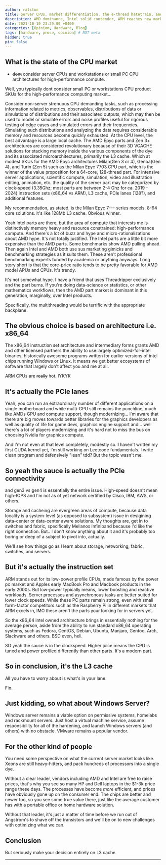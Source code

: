 ```yaml
---
author: ralston
title: Server CPUs, market differentiation, the e-thread hatetrain, and power efficiency
description: AMD dominance, Intel solid contender, ARM reaches new markets and continues to advance towards traditionally Intel and x86_64 dominant areas such as supercomputing.
date: 2021-10-10 23:29:00 +0400
categories: [Opinion, Hardware, Blog]
tags: [hardware, prose, opinion] # NOT meta
hidden: true
pin: false
---
```



## What is the state of the CPU market
- ~~dont~~ consider server CPUs and workstations or small PC CPU architectures for high-performance compute.


 Well, you typically dont consider small PC or workstations CPU product SKUs for the high-performance computing market...


Consider non-server strenuous CPU demanding tasks, such as processing information related to metrics, observables, distributions of data
 or simulations of distributions and their associated outputs, which may then be used to model or simulate errors and noise profiles useful
 for rigorous testing of edge cases and simulated errors and their frequencies. Simulating such distributions and analyzing the data requires
 considerable memory and resources become quickly exhausted. At the CPU level, the best advantage is a large local cache. The AMD Epyc parts
 and Zen 3+ architectures are considered revolutionary because of their 3D VCACHE solutions for stacking memory inside the various components of the dye
 and its associated microarchitectures, primarily the L3 cache. Which at modest SKUs for the AMD Epyc architectures Milan(Gen 3 or 4), Genoa(Gen 4), and Turin (Zen 5)
 such as the Milan Epyc 7703 CPU part, which is the winner of the value proposition for a 64-core, 128-thread part. For intensive server applications,
 scientific compute, simulation, video and illustration editing, animation, etc. the quality of the server part may be categorized by clock-speed (3.35Ghz; most parts are between 2-4 Ghz for ca. 2019 - 2024)
 instruction sets (x86_64 vs ARM), L3 cache, PCIe lanes (128?), and additional features.

 My recommendation, as stated, is the Milan Epyc 7--- series models. 8-64 core solutions. it's like 128Mb L3 cache. Obvious winner.


 Yeah Intel parts are there, but the area of compute that interests me is distinctively memory heavy and resource constrained: high-performance compute. And there's a lot of buzz and hype and micro-rationalizations about AMD hype. It's not totally justified. The Intel parts are a little bit more expensive than the AMD parts. Some benchmarks show AMD pulling ahead. Then again Intel and AMD both use sus marketing gimicks and benchmarking strategies as it suits them. These aren't professional benchmarking experts funded by academia or anything anyways. Long story short is that the core-price ratio tends to be pretty favorable for AMD model APUs and CPUs. It's trendy.

 It's ~~not~~ somewhat hype. I have a friend that uses Threadripper exclusively and the part burns. If you're doing data-science or statistics, or other mathematics workflows, then the AMD part market is dominant in this generation, marginally, over Intel products.

 Specifically, the multithreading would be terrific with the appropriate backplane.
 
 
## The obvious choice is based on architecture i.e. x86_64

The x86_64 instruction set architecture and intermediary forms grants AMD and other licensed partners the ability to use largely optimized-for-intel binaries, historically awesome programs written for earlier versions of intel chips running Windows or Linux. It means we get better ecosystems of software that largely don't affect you and me at all.

ARM CPUs are ~~really~~ hot. IYKYK


## It's actually the PCIe lanes


Yeah, you can run an extraordinary number of different applications on a single motherboard and while multi-GPU still remains the punchline, much like AMDs GPU and compute support,
though modernizing... I'm aware that there are big moves towards better libraries for the graphics developers as well as quality of life for game devs, graphics engine support and... well there's a lot of players modernizing and it's hard not to miss the bus on choosing Nvidia for graphics compute.

And I'm not even at that level completely, modestly so. I haven't written my first CUDA kernel yet, I'm still working on Leetcode fundamentals. I write clean program and defensively "lean" tdd? But the topic wasn't me.
## So yeah the sauce is actually the PCIe connectivity

and gen3 vs gen4 is essentially the entire issue. High-speed doesn't mean high-IOPS and I'm not as of yet network certified by Cisco, IBM, AWS, or others.

Storage and cacheing are evergreen areas of compute, because data locality is a system-level (as opposed to subsystem) issue in desigining data-center or data-center aware solutions.
My thoughts are, get in to switches and fabric, specifically Mellanox Infiniband because I'd like the right connection. But.. I don't know anything about it and it's probably too boring or deep of a subject to pivot into, actually.

We'll see how things go as I learn about storage, networking, fabric, switches, and servers.


## But it's actually the instruction set

ARM stands out for its low-power profile CPUs, made famous by the power pc market and Apples early MacBook Pro and Macbook products in the early 2000s. But low-power typically means, lower boosting and reactive workloads. Server processes and asynchronous tasks are better suited for lower clock speeds. While these PC parts remain strong, even with small form-factor competitors such as the Raspberry Pi in different markets that ARM excels in, IMO these aren't the parts your looking for in servers yet.

So the x86_64 intel owned architecture brings in essentially nothing for the average person, aside from the ability to run standard x86_64 operating systems, such as Fedora, CentOS, Debian, Ubuntu, Manjaro, Gentoo, Arch, Slackware and others. BSD even, hell.

SO yeah the sauce is in the clockspeed. Higher juice means the CPU is tuned and power profiled differently than other parts. It's a modern part.


## So in conclusion, it's the L3 cache

All you have to worry about is what's in your lane.

Fin.

## Just kidding, so what about Windows Server?

Windows server remains a viable option on permissive systems, homelabs and rackmount servers. Just host a virtual machine service, assume responsibility for all of the hardening, and launch Windows servers (and others) with no obstacle. VMware remains a popular vendor.

## For the other kind of people

You need some perspective on what the current server market looks like. Xeons are still heavy-hitters, and pack hundreds of processors into a single dye. 

Without a clear leader, vendors including AMD and Intel are free to raise prices, that's why you see so many HP and Dell laptops in the $1-3k price range these days. The processes have become *more* efficient, and prices have obviously gone up on the consumer end. The chips are better and newer too, so you see some true value there, just like the average customer has with a portable office or home hardware solution. 

Without that leader, it's just a matter of time before we run out of Angstrom's to shave off the transistors and we'll be on to new challenges with optimizing what we can. 


## Conclusion

But seriously make your decision entirely on L3 cache.

--------------------------------------------------------------------------------------------------------


 
